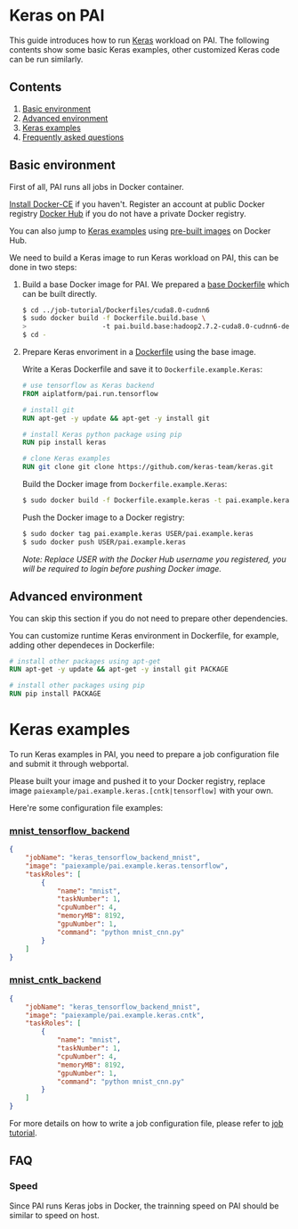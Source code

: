 <!--
  Copyright (c) Microsoft Corporation
  All rights reserved.

  MIT License

  Permission is hereby granted, free of charge, to any person obtaining a copy of this software and associated
  documentation files (the "Software"), to deal in the Software without restriction, including without limitation
  the rights to use, copy, modify, merge, publish, distribute, sublicense, and/or sell copies of the Software, and
  to permit persons to whom the Software is furnished to do so, subject to the following conditions:
  The above copyright notice and this permission notice shall be included in all copies or substantial portions of the Software.

  THE SOFTWARE IS PROVIDED *AS IS*, WITHOUT WARRANTY OF ANY KIND, EXPRESS OR IMPLIED, INCLUDING
  BUT NOT LIMITED TO THE WARRANTIES OF MERCHANTABILITY, FITNESS FOR A PARTICULAR PURPOSE AND
  NONINFRINGEMENT. IN NO EVENT SHALL THE AUTHORS OR COPYRIGHT HOLDERS BE LIABLE FOR ANY CLAIM,
  DAMAGES OR OTHER LIABILITY, WHETHER IN AN ACTION OF CONTRACT, TORT OR OTHERWISE, ARISING FROM,
  OUT OF OR IN CONNECTION WITH THE SOFTWARE OR THE USE OR OTHER DEALINGS IN THE SOFTWARE.
-->


# Keras on PAI

This guide introduces how to run [Keras](http://keras.io/) workload on PAI.
The following contents show some basic Keras examples, other customized Keras code can be run similarly.


## Contents

1. [Basic environment](#basic-environment)
2. [Advanced environment](#advanced-environment)
3. [Keras examples](#keras-examples)
4. [Frequently asked questions](#faq)


## Basic environment

First of all, PAI runs all jobs in Docker container.

[Install Docker-CE](https://docs.docker.com/install/linux/docker-ce/ubuntu/) if you haven't. Register an account at public Docker registry [Docker Hub](https://hub.docker.com/) if you do not have a private Docker registry.

You can also jump to [Keras examples](#keras-examples) using [pre-built images](https://hub.docker.com/r/paiexample/pai.example.pytorch/) on Docker Hub.

We need to build a Keras image to run Keras workload on PAI, this can be done in two steps:

1. Build a base Docker image for PAI. We prepared a [base Dockerfile](../../job-tutorial/Dockerfiles/cuda8.0-cudnn6/Dockerfile.build.base) which can be built directly.

    ```bash
    $ cd ../job-tutorial/Dockerfiles/cuda8.0-cudnn6
    $ sudo docker build -f Dockerfile.build.base \
    >                   -t pai.build.base:hadoop2.7.2-cuda8.0-cudnn6-devel-ubuntu16.04 .
    $ cd -
    ```

2. Prepare Keras envoriment in a [Dockerfile](./Dockerfile.example.keras.tensorflow_backend) using the base image.

    Write a Keras Dockerfile and save it to `Dockerfile.example.Keras`:

    ```dockerfile
    # use tensorflow as Keras backend
    FROM aiplatform/pai.run.tensorflow

    # install git
    RUN apt-get -y update && apt-get -y install git

    # install Keras python package using pip
    RUN pip install keras

    # clone Keras examples
    RUN git clone git clone https://github.com/keras-team/keras.git 
    ```

    Build the Docker image from `Dockerfile.example.Keras`:

    ```bash
    $ sudo docker build -f Dockerfile.example.keras -t pai.example.keras .
    ```

    Push the Docker image to a Docker registry:

    ```bash
    $ sudo docker tag pai.example.keras USER/pai.example.keras
    $ sudo docker push USER/pai.example.keras
    ```
    *Note: Replace USER with the Docker Hub username you registered, you will be required to login before pushing Docker image.*


## Advanced environment

You can skip this section if you do not need to prepare other dependencies.

You can customize runtime Keras environment in Dockerfile, for example, adding other dependeces in Dockerfile:

```dockerfile
# install other packages using apt-get
RUN apt-get -y update && apt-get -y install git PACKAGE

# install other packages using pip
RUN pip install PACKAGE
```


# Keras examples

To run Keras examples in PAI, you need to prepare a job configuration file and submit it through webportal.

Please built your image and pushed it to your Docker registry, replace image `paiexample/pai.example.keras.[cntk|tensorflow]` with your own.

Here're some configuration file examples:

### [mnist_tensorflow_backend](https://github.com/keras-team/keras/blob/master/examples/mnist_cnn.py)
```json
{
    "jobName": "keras_tensorflow_backend_mnist",
    "image": "paiexample/pai.example.keras.tensorflow",
    "taskRoles": [
        {
            "name": "mnist",
            "taskNumber": 1,
            "cpuNumber": 4,
            "memoryMB": 8192,
            "gpuNumber": 1,
            "command": "python mnist_cnn.py"
        }
    ]
}
```

### [mnist_cntk_backend](https://github.com/keras-team/keras/blob/master/examples/mnist_cnn.py)
```json
{
    "jobName": "keras_tensorflow_backend_mnist",
    "image": "paiexample/pai.example.keras.cntk",
    "taskRoles": [
        {
            "name": "mnist",
            "taskNumber": 1,
            "cpuNumber": 4,
            "memoryMB": 8192,
            "gpuNumber": 1,
            "command": "python mnist_cnn.py"
        }
    ]
}
```

For more details on how to write a job configuration file, please refer to [job tutorial](../../job-tutorial/README.md#json-config-file-for-job-submission).


## FAQ

### Speed

Since PAI runs Keras jobs in Docker, the trainning speed on PAI should be similar to speed on host.